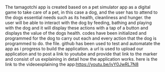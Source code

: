 The tamagotchi app is created based on a pet simulator app as a digital game to take care of a pet, in this case a dog, and the user has to attend to the dogs essential needs such as its health, cleanliness and hunger.
the user will be able to interact with the dog by feeding, bathing and playing with the dog and it will display these actions with a tap of a button and displays the value of the dogs health.
codes have been initialized and programmed for the dog to carry out each and every action that the dog is programmed to do. the file. 
github has been used to test and automatate the app as i progress to build the application. a url is used to upload our application and to post a link to youtube and provide that link to the marker and consist of us explaining in detail how the application works.
here is the link to the videoexplaining the app:https://youtu.be/ivY0JwRL7N8
